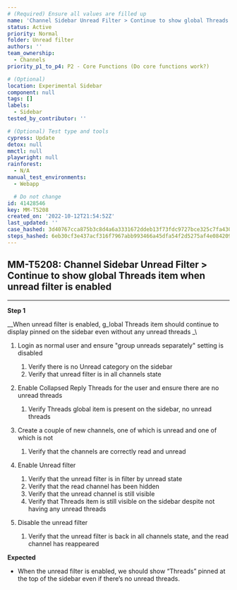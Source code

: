 ```yaml
---
# (Required) Ensure all values are filled up
name: 'Channel Sidebar Unread Filter > Continue to show global Threads item when unread filter is enabled'
status: Active
priority: Normal
folder: Unread filter
authors: ''
team_ownership:
  - Channels
priority_p1_to_p4: P2 - Core Functions (Do core functions work?)

# (Optional)
location: Experimental Sidebar
component: null
tags: []
labels:
  - Sidebar
tested_by_contributor: ''

# (Optional) Test type and tools
cypress: Update
detox: null
mmctl: null
playwright: null
rainforest:
  - N/A
manual_test_environments:
  - Webapp

  # Do not change
id: 41428546
key: MM-T5208
created_on: '2022-10-12T21:54:52Z'
last_updated: ''
case_hashed: 3d40767cca875b3c8d4a6a3331672ddeb13f73fdc9727bce325c7fa4306be8d30a6cd7c6bbc99ea4a70537f2a8813021
steps_hashed: 6eb30cf3e437acf316f7967abb993466a45dfa54f2d5275af4e08420944262187e68b1ab04fd2b44b98c28b5cb974669
---
```


<!-- (Auto-generated) Based on frontmatter's "key" and "name" -->

## MM-T5208: Channel Sidebar Unread Filter > Continue to show global Threads item when unread filter is enabled

---

**Step 1**

\_\_When unread filter is enabled, g\_lobal Threads item should continue to display pinned on the sidebar even without any unread threads \_\\

1. Login as normal user and ensure "group unreads separately" setting is disabled

   1. Verify there is no Unread category on the sidebar 
   2. Verify that unread filter is in all channels state

2. Enable Collapsed Reply Threads for the user and ensure there are no unread threads

   1. Verify Threads global item is present on the sidebar, no unread threads

3. Create a couple of new channels, one of which is unread and one of which is not

   1. Verify that the channels are correctly read and unread

4. Enable Unread filter

   1. Verify that the unread filter is in filter by unread state
   2. Verify that the read channel has been hidden
   3. Verify that the unread channel is still visible
   4. Verify that Threads item is still visible on the sidebar despite not having any unread threads

5. Disable the unread filter

   1. Verify that the unread filter is back in all channels state, and the read channel has reappeared

**Expected**

- When the unread filter is enabled, we should show “Threads” pinned at the top of the sidebar even if there’s no unread threads.

